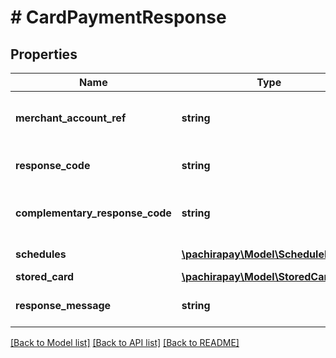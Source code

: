 # # CardPaymentResponse

## Properties

Name | Type | Description | Notes
------------ | ------------- | ------------- | -------------
**merchant_account_ref** | **string** | The merchant account reference of the payment | [optional] 
**response_code** | **string** | The response code of the service | [optional] 
**complementary_response_code** | **string** | The complementary code for more details | [optional] 
**schedules** | [**\pachirapay\Model\ScheduleLight[]**](ScheduleLight.md) | All schedules data | [optional] 
**stored_card** | [**\pachirapay\Model\StoredCard**](StoredCard.md) |  | [optional] 
**response_message** | **string** | The global response message | [optional] 

[[Back to Model list]](../../README.md#documentation-for-models) [[Back to API list]](../../README.md#documentation-for-api-endpoints) [[Back to README]](../../README.md)


